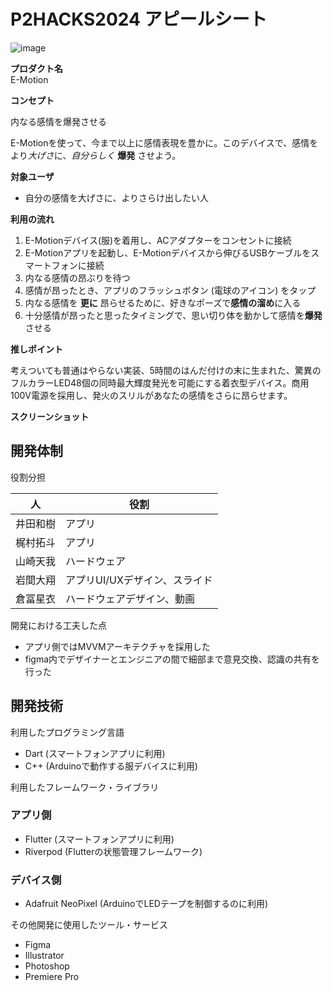 # P2HACKS2024 アピールシート 
![image](https://github.com/user-attachments/assets/cfb52f17-174d-489a-b626-db402d19cde4)



**プロダクト名**  
E-Motion

**コンセプト**  

内なる感情を爆発させる  

E-Motionを使って、今まで以上に感情表現を豊かに。このデバイスで、感情をより*大げさ*に、*自分らしく* **爆発** させよう。

**対象ユーザ**  

* 自分の感情を大げさに、よりさらけ出したい人

**利用の流れ** 
1. E-Motionデバイス(服)を着用し、ACアダプターをコンセントに接続
2. E-Motionアプリを起動し、E-Motionデバイスから伸びるUSBケーブルをスマートフォンに接続
3. 内なる感情の昂ぶりを待つ
4. 感情が昂ったとき、アプリのフラッシュボタン (電球のアイコン) をタップ
5. 内なる感情を **更に** 昂らせるために、好きなポーズで**感情の溜め**に入る
6. 十分感情が昂ったと思ったタイミングで、思い切り体を動かして感情を**爆発**させる

**推しポイント**  

考えついても普通はやらない実装、5時間のはんだ付けの末に生まれた、驚異のフルカラーLED48個の同時最大輝度発光を可能にする着衣型デバイス。商用100V電源を採用し、発火のスリルがあなたの感情をさらに昂らせます。

**スクリーンショット**  

## 開発体制  

役割分担  

| 人 | 役割 |
| - | - |
| 井田和樹 | アプリ |
| 梶村拓斗 | アプリ |
| 山崎天我 | ハードウェア |
| 岩間大翔 | アプリUI/UXデザイン、スライド |
| 倉冨星衣 | ハードウェアデザイン、動画 |

開発における工夫した点  
  
* アプリ側ではMVVMアーキテクチャを採用した
* figma内でデザイナーとエンジニアの間で細部まで意見交換、認識の共有を行った 

## 開発技術 

利用したプログラミング言語  
* Dart (スマートフォンアプリに利用)
* C++ (Arduinoで動作する服デバイスに利用)  

利用したフレームワーク・ライブラリ  

### アプリ側
* Flutter (スマートフォンアプリに利用)
* Riverpod (Flutterの状態管理フレームワーク)

### デバイス側
* Adafruit NeoPixel (ArduinoでLEDテープを制御するのに利用)  

その他開発に使用したツール・サービス
* Figma
* Illustrator
* Photoshop
* Premiere Pro
